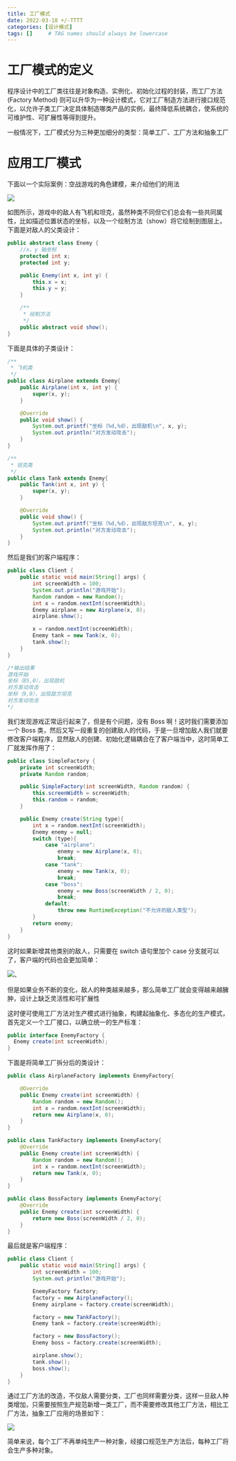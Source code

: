 ```yaml
---
title: 工厂模式
date: 2022-03-18 +/-TTTT
categories: [设计模式]
tags: []     # TAG names should always be lowercase
---
```


# 工厂模式的定义

程序设计中的工厂类往往是对象构造、实例化、初始化过程的封装，而工厂方法 (Factory Method) 则可以升华为一种设计模式，它对工厂制造方法进行接口规范化，以允许子类工厂决定具体制造哪类产品的实例，最终降低系统耦合，使系统的可维护性、可扩展性等得到提升。

一般情况下，工厂模式分为三种更加细分的类型：简单工厂、工厂方法和抽象工厂

# 应用工厂模式

下面以一个实际案例：空战游戏的角色建模，来介绍他们的用法

![](https://cdn.jsdelivr.net/gh/Casflawed/img-host@master/blog/202212221458991.png)

如图所示，游戏中的敌人有飞机和坦克，虽然种类不同但它们总会有一些共同属性，比如描述位置状态的坐标，以及一个绘制方法（show）将它绘制到图层上，下面是对敌人的父类设计：

```java
public abstract class Enemy {
    //x，y 轴坐标
    protected int x;
    protected int y;

    public Enemy(int x, int y) {
        this.x = x;
        this.y = y;
    }

    /**
     * 绘制方法
     */
    public abstract void show();
}
```

下面是具体的子类设计：

```java
/**
 * 飞机类
 */
public class Airplane extends Enemy{
    public Airplane(int x, int y) {
        super(x, y);
    }

    @Override
    public void show() {
        System.out.printf("坐标（%d,%d），出现敌机\n", x, y);
        System.out.println("对方发动攻击");
    }
}

/**
 * 坦克类
 */
public class Tank extends Enemy{
    public Tank(int x, int y) {
        super(x, y);
    }

    @Override
    public void show() {
        System.out.printf("坐标（%d,%d），出现敌方坦克\n", x, y);
        System.out.println("对方发动攻击");
    }
}
```

然后是我们的客户端程序：

```java
public class Client {
    public static void main(String[] args) {
        int screenWidth = 100;
        System.out.println("游戏开始");
        Random random = new Random();
        int x = random.nextInt(screenWidth);
        Enemy airplane = new Airplane(x, 0);
        airplane.show();

        x = random.nextInt(screenWidth);
        Enemy tank = new Tank(x, 0);
        tank.show();
    }
}

/*输出结果
游戏开始
坐标（85,0），出现敌机
对方发动攻击
坐标（9,0），出现敌方坦克
对方发动攻击
*/
```

我们发现游戏正常运行起来了，但是有个问题，没有 Boss 啊！这时我们需要添加一个 Boss 类，然后又写一段重复的创建敌人的代码，于是一旦增加敌人我们就要修改客户端程序，显然敌人的创建、初始化逻辑耦合在了客户端当中，这时简单工厂就发挥作用了：

```java
public class SimpleFactory {
    private int screenWidth;
    private Random random;

    public SimpleFactory(int screenWidth, Random random) {
        this.screenWidth = screenWidth;
        this.random = random;
    }

    public Enemy create(String type){
        int x = random.nextInt(screenWidth);
        Enemy enemy = null;
        switch (type){
            case "airplane":
                enemy = new Airplane(x, 0);
                break;
            case "tank":
                enemy = new Tank(x, 0);
                break;
            case "boss":
                enemy = new Boss(screenWidth / 2, 0);
                break;
            default:
                throw new RuntimeException("不允许的敌人类型");
        }
        return enemy;
    }
}
```

这时如果新增其他类别的敌人，只需要在 switch 语句里加个 case 分支就可以了，客户端的代码也会更加简单：

![](https://cdn.jsdelivr.net/gh/Casflawed/img-host@master/blog/202212221730878.png)、

但是如果业务不断的变化，敌人的种类越来越多，那么简单工厂就会变得越来越臃肿，设计上缺乏灵活性和可扩展性

这时便可使用工厂方法对生产模式进行抽象，构建起抽象化、多态化的生产模式，首先定义一个工厂接口，以确立统一的生产标准：

```java
public interface EnemyFactory {
  Enemy create(int screenWidth);
}
```

下面是将简单工厂拆分后的类设计：

```java
public class AirplaneFactory implements EnemyFactory{

    @Override
    public Enemy create(int screenWidth) {
        Random random = new Random();
        int x = random.nextInt(screenWidth);
        return new Airplane(x, 0);
    }
}

public class TankFactory implements EnemyFactory{
    @Override
    public Enemy create(int screenWidth) {
        Random random = new Random();
        int x = random.nextInt(screenWidth);
        return new Tank(x, 0);
    }
}

public class BossFactory implements EnemyFactory{
    @Override
    public Enemy create(int screenWidth) {
        return new Boss(screenWidth / 2, 0);
    }
}
```

最后就是客户端程序：

```java
public class Client {
    public static void main(String[] args) {
        int screenWidth = 100;
        System.out.println("游戏开始");

        EnemyFactory factory;
        factory = new AirplaneFactory();
        Enemy airplane = factory.create(screenWidth);

        factory = new TankFactory();
        Enemy tank = factory.create(screenWidth);

        factory = new BossFactory();
        Enemy boss = factory.create(screenWidth);

        airplane.show();
        tank.show();
        boss.show();
    }
}
```

通过工厂方法的改造，不仅敌人需要分类，工厂也同样需要分类，这样一旦敌人种类增加，只需要按照生产规范新增一类工厂，而不需要修改其他工厂方法，相比工厂方法，抽象工厂应用的场景如下：

![](https://cdn.jsdelivr.net/gh/Casflawed/img-host@master/blog/202212231801681.png)

简单来说，每个工厂不再单纯生产一种对象，经接口规范生产方法后，每种工厂将会生产多种对象。


